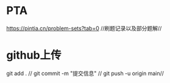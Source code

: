 # PTA
https://pintia.cn/problem-sets?tab=0 //刷题记录以及部分题解//


# github上传
git add . //
git commit  -m  "提交信息" //
git push -u origin main//

